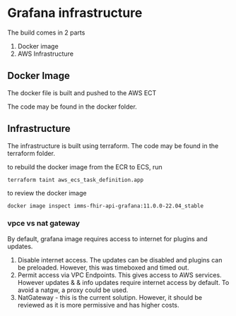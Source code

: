 # Grafana infrastructure

The build comes in 2 parts
1. Docker image
2. AWS Infrastructure

## Docker Image

The docker file is built and pushed to the AWS ECT

The code may be found in the docker folder.

## Infrastructure

The infrastructure is built using terraform. The code may be found in the terraform folder.

to rebuild the docker image from the ECR to ECS, run
```
terraform taint aws_ecs_task_definition.app
```

to review the docker image
```
docker image inspect imms-fhir-api-grafana:11.0.0-22.04_stable
```

### vpce vs nat gateway

By default, grafana image requires access to internet for plugins and updates. 
1. Disable internet access. The updates can be disabled and plugins can be preloaded. However, this was timeboxed and timed out.
2. Permit access via VPC Endpoints. This gives access to AWS services. However updates & & info updates require internet access by default. To avoid a natgw, a proxy could be used.
3. NatGateway - this is the current solutipn. However, it should be reviewed as it is more permissive and has higher costs.